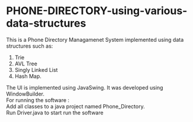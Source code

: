 # PHONE-DIRECTORY-using-various-data-structures
This is a Phone Directory Managamenet System implemented using data structures such as:<br/>
1. Trie
2. AVL Tree
3. Singly Linked List
4. Hash Map.<br/>

The UI is implemented using JavaSwing. It was developed using WindowBuilder.<br/>
For running the software :<br/>
   Add all classes to a java project named Phone_Directory.<br/>
   Run Driver.java to start run the software
